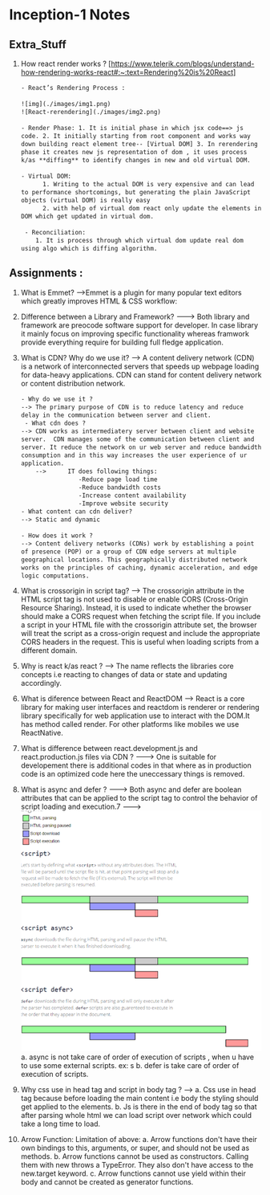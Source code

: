 # Inception-1 Notes

## Extra_Stuff

1.  How react render works ? [https://www.telerik.com/blogs/understand-how-rendering-works-react#:~:text=Rendering%20is%20React]

    >

        - React’s Rendering Process :

        ![img](./images/img1.png)
        ![React-rerendering](./images/img2.png)

        - Render Phase: 1. It is initial phase in which jsx code==> js code. 2. It initially starting from root component and works way down building react element tree-- [Virtual DOM] 3. In rerendering phase it creates new js representation of dom , it uses process k/as **diffing** to identify changes in new and old virtual DOM.

        - Virtual DOM:
              1. Writing to the actual DOM is very expensive and can lead to performance shortcomings, but generating the plain JavaScript objects (virtual DOM) is really easy
              2. with help of virtual dom react only update the elements in DOM which get updated in virtual dom.

         - Reconciliation:
            1. It is process through which virtual dom update real dom using algo which is diffing algorithm.

## Assignments :

1.  What is Emmet?
    -->Emmet is a plugin for many popular text editors which greatly improves HTML & CSS workflow:

2.  Difference between a Library and Framework?
    ---> Both library and framework are preocode software support for developer. In case library it mainly focus on improving specific functionality whereas framwork provide everything require for building full fledge application.

3.  What is CDN? Why do we use it?
    --> A content delivery network (CDN) is a network of interconnected servers that speeds up webpage loading for data-heavy applications. CDN can stand for content delivery network or content distribution network.

        - Why do we use it ?
        --> The primary purpose of CDN is to reduce latency and reduce delay in the communication between server and client.
         - What cdn does ?
        --> CDN works as intermediatery server between client and website server.  CDN manages some of the communication between client and server. It reduce the network on ur web server and reduce bandwidth consumption and in this way increases the user experience of ur application.
            -->      IT does following things:
                        -Reduce page load time
                        -Reduce bandwidth costs
                        -Increase content availability
                        -Improve website security
        - What content can cdn deliver?
        --> Static and dynamic

        - How does it work ?
        --> Content delivery networks (CDNs) work by establishing a point of presence (POP) or a group of CDN edge servers at multiple geographical locations. This geographically distributed network works on the principles of caching, dynamic acceleration, and edge logic computations.

4.  What is crossorigin in script tag?
    --> The crossorigin attribute in the HTML script tag is not used to disable or enable CORS (Cross-Origin Resource Sharing). Instead, it is used to indicate whether the browser should make a CORS request when fetching the script file.
    If you include a script in your HTML file with the crossorigin attribute set, the browser will treat the script as a cross-origin request and include the appropriate CORS headers in the request. This is useful when loading scripts from a different domain.

5.  Why is react k/as react ?
    --> The name reflects the libraries core concepts i.e reacting to changes of data or state and updating accordingly.

6.  What is diference between React and ReactDOM
    --> React is a core library for making user interfaces and reactdom is renderer or rendering library specifically for web application use to interact with the DOM.It has method called render. For other platforms like mobiles we use ReactNative.

7.  What is difference between react.development.js and react.production.js files via CDN ?
    ---> One is suitable for developement there is additional codes in that where as in production code is an optimized code here the uneccessary things is removed.

8.  What is async and defer ?
    ---> Both async and defer are boolean attributes that can be applied to the script tag to control the behavior of script loading and execution.7
    ---> ![Alt text](image.png)
    a. async is not take care of order of execution of scripts , when u have to use some external scripts. ex: s
    b. defer is take care of order of execution of scripts.

9.  Why css use in head tag and script in body tag ?
    --> a. Css use in head tag because before loading the main content i.e body the styling should get applied to the elements.
    b. Js is there in the end of body tag so that after parsing whole html we can load script over network which could take a long time to load.

10. Arrow Function:
    Limitation of above:
    a. Arrow functions don't have their own bindings to this, arguments, or super, and should not be used as methods.
    b. Arrow functions cannot be used as constructors. Calling them with new throws a TypeError. They also don't have access to the new.target keyword.
    c. Arrow functions cannot use yield within their body and cannot be created as generator functions.
